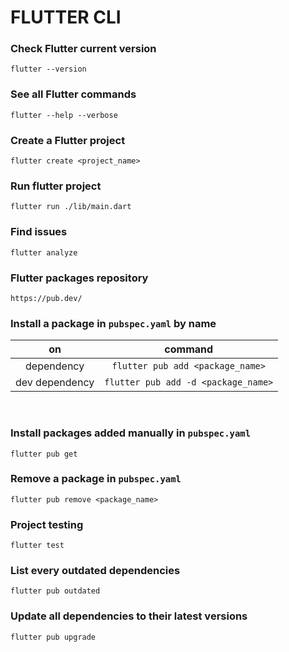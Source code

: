 # FLUTTER CLI

### Check Flutter current version
```flutter
flutter --version
```

### See all Flutter commands
```flutter
flutter --help --verbose
```

### Create a Flutter project
```flutter
flutter create <project_name>
```

### Run flutter project
```
flutter run ./lib/main.dart
```

### Find issues
```flutter
flutter analyze
```

### Flutter packages repository
```flutter
https://pub.dev/
```

### Install a package in `pubspec.yaml` by name

| on | command |
| :--: | :-------: |
| dependency | `flutter pub add <package_name>` |
| dev dependency | `flutter pub add -d <package_name>` |
<br>

### Install packages added manually in `pubspec.yaml`
```flutter
flutter pub get
```

### Remove a package in `pubspec.yaml`
```flutter
flutter pub remove <package_name>
```

### Project testing
```flutter
flutter test
```

### List every outdated dependencies
```flutter
flutter pub outdated
```

### Update all dependencies to their latest versions
```flutter
flutter pub upgrade
```
